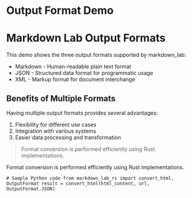 # Output Format Demo

# Markdown Lab Output Formats

This demo shows the three output formats supported by markdown_lab:

- Markdown - Human-readable plain text format
- JSON - Structured data format for programmatic usage
- XML - Markup format for document interchange

## Benefits of Multiple Formats

Having multiple output formats provides several advantages:

1. Flexibility for different use cases
2. Integration with various systems
3. Easier data processing and transformation

> Format conversion is performed efficiently using Rust implementations.

Format conversion is performed efficiently using Rust implementations.

```
# Sample Python code from markdown_lab_rs import convert_html, OutputFormat result = convert_html(html_content, url, OutputFormat.JSON)
```